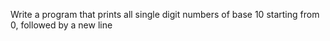 Write a program that prints all single digit numbers of base 10 starting from 0, followed by a new line

